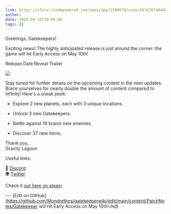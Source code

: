 ```yaml
---
link: https://store.steampowered.com/news/app/2106670/view/6574767404468373471
author: 
date: 2024-04-16T10:04:00
tags: []
---
```

Greetings, Gatekeepers!

  

Exciting news! The highly anticipated release is just around the corner: the game will hit Early Access on May 10th!

  

Release Date Reveal Trailer

  

![](https://steamcommunity.com/public/shared/images/responsive/youtube_16x9_placeholder.gif)

  
  

Stay tuned for further details on the upcoming content in the next updates. Brace yourselves for nearly double the amount of content compared to Infinity! Here's a sneak peek:  
  

- Explore 2 new planets, each with 3 unique locations.  
    
- Unlock 3 new Gatekeepers.  
    
- Battle against 19 brand-new enemies.  
    
- Discover 37 new items.

  

Thank you,  
Gravity Lagoon

  

Useful links:  
  
👾 [Discord](https://steamcommunity.com/linkfilter/?u=https%3A%2F%2Fdiscord.gg%2FHkrp6AUa5S)  
👽 [Twitter](https://twitter.com/gatekeeper_game)

Check it [out here on steam](https://store.steampowered.com/news/app/2106670/view/6574767404468373471)

<!-- Make sure that the github edit button link is correct. This just means adding the parent and filename after the content folder in the URL -->

--- [Edit on GitHub](https://github.com/Mondrethos/gatekeeperwiki/edit/main/content/PatchNotes/Gatekeeper will hit Early Access on May 10th!.md)